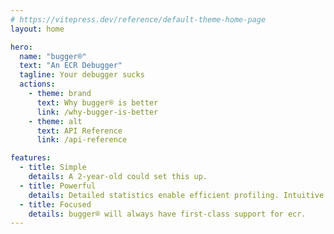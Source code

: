 ```yaml
---
# https://vitepress.dev/reference/default-theme-home-page
layout: home

hero:
  name: "bugger®"
  text: "An ECR Debugger"
  tagline: Your debugger sucks
  actions:
    - theme: brand
      text: Why bugger® is better
      link: /why-bugger-is-better
    - theme: alt
      text: API Reference
      link: /api-reference

features:
  - title: Simple
    details: A 2-year-old could set this up.
  - title: Powerful
    details: Detailed statistics enable efficient profiling. Intuitive yet expressive queries power data manipulation.
  - title: Focused
    details: bugger® will always have first-class support for ecr.
---
```

